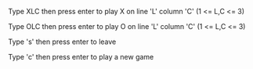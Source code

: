 Type XLC then press enter to play X on line 'L' column 'C' (1 <= L,C <= 3)

Type OLC then press enter to play O on line 'L' column 'C' (1 <= L,C <= 3)

Type 's' then press enter to leave

Type 'c' then press enter to play a new game
